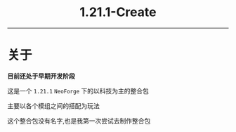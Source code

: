 <div align = "center" >
    <h1>1.21.1-Create</h1>
    <hr>
</div>

# 关于

**目前还处于早期开发阶段**

这是一个 `1.21.1` `NeoForge` 下的以科技为主的整合包

主要以各个模组之间的搭配为玩法

这个整合包没有名字,也是我第一次尝试去制作整合包
